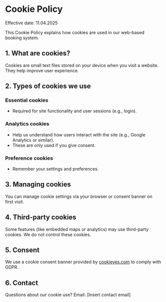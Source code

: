 # Cookie Policy

Effective date: 11.04.2025

This Cookie Policy explains how cookies are used in our web-based booking system.

## 1. What are cookies?
Cookies are small text files stored on your device when you visit a website. They help improve user experience.

## 2. Types of cookies we use

### Essential cookies
- Required for site functionality and user sessions (e.g., login).

### Analytics cookies
- Help us understand how users interact with the site (e.g., Google Analytics or similar).
- These are only used if you give consent.

### Preference cookies
- Remember your settings and preferences.

## 3. Managing cookies
You can manage cookie settings via your browser or consent banner on first visit.

## 4. Third-party cookies
Some features (like embedded maps or analytics) may use third-party cookies. We do not control these cookies.

## 5. Consent
We use a cookie consent banner provided by [cookieyes.com](https://www.cookieyes.com/) to comply with GDPR.

## 6. Contact
Questions about our cookie use? Email: [Insert contact email]

